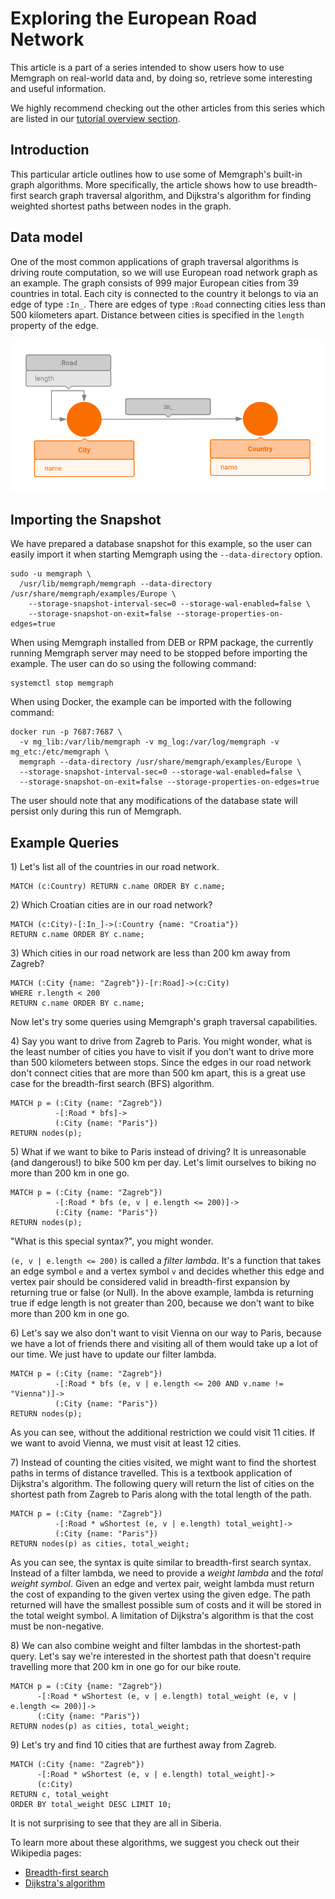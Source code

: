 # Exploring the European Road Network

This article is a part of a series intended to show users how to use Memgraph on real-world data and, by doing so, retrieve some interesting and useful information.

We highly recommend checking out the other articles from this series which are listed in our [tutorial overview section](./).

## Introduction

This particular article outlines how to use some of Memgraph's built-in graph algorithms. More specifically, the article shows how to use breadth-first search graph traversal algorithm, and Dijkstra's algorithm for finding weighted shortest paths between nodes in the graph.

## Data model

One of the most common applications of graph traversal algorithms is driving route computation, so we will use European road network graph as an example. The graph consists of 999 major European cities from 39 countries in total. Each city is connected to the country it belongs to via an edge of type `:In_`. There are edges of type `:Road` connecting cities less than 500 kilometers apart. Distance between cities is specified in the `length` property of the edge.

![](../../.gitbook/assets/road_network_metagraph%20%287%29.png)

## Importing the Snapshot

We have prepared a database snapshot for this example, so the user can easily import it when starting Memgraph using the `--data-directory` option.

```text
sudo -u memgraph \
  /usr/lib/memgraph/memgraph --data-directory /usr/share/memgraph/examples/Europe \
    --storage-snapshot-interval-sec=0 --storage-wal-enabled=false \
    --storage-snapshot-on-exit=false --storage-properties-on-edges=true
```

When using Memgraph installed from DEB or RPM package, the currently running Memgraph server may need to be stopped before importing the example. The user can do so using the following command:

```text
systemctl stop memgraph
```

When using Docker, the example can be imported with the following command:

```text
docker run -p 7687:7687 \
  -v mg_lib:/var/lib/memgraph -v mg_log:/var/log/memgraph -v mg_etc:/etc/memgraph \
  memgraph --data-directory /usr/share/memgraph/examples/Europe \
  --storage-snapshot-interval-sec=0 --storage-wal-enabled=false \
  --storage-snapshot-on-exit=false --storage-properties-on-edges=true
```

The user should note that any modifications of the database state will persist only during this run of Memgraph.

## Example Queries

1\) Let's list all of the countries in our road network.

```text
MATCH (c:Country) RETURN c.name ORDER BY c.name;
```

2\) Which Croatian cities are in our road network?

```text
MATCH (c:City)-[:In_]->(:Country {name: "Croatia"})
RETURN c.name ORDER BY c.name;
```

3\) Which cities in our road network are less than 200 km away from Zagreb?

```text
MATCH (:City {name: "Zagreb"})-[r:Road]->(c:City)
WHERE r.length < 200
RETURN c.name ORDER BY c.name;
```

Now let's try some queries using Memgraph's graph traversal capabilities.

4\) Say you want to drive from Zagreb to Paris. You might wonder, what is the least number of cities you have to visit if you don't want to drive more than 500 kilometers between stops. Since the edges in our road network don't connect cities that are more than 500 km apart, this is a great use case for the breadth-first search \(BFS\) algorithm.

```text
MATCH p = (:City {name: "Zagreb"})
          -[:Road * bfs]->
          (:City {name: "Paris"})
RETURN nodes(p);
```

5\) What if we want to bike to Paris instead of driving? It is unreasonable \(and dangerous!\) to bike 500 km per day. Let's limit ourselves to biking no more than 200 km in one go.

```text
MATCH p = (:City {name: "Zagreb"})
          -[:Road * bfs (e, v | e.length <= 200)]->
          (:City {name: "Paris"})
RETURN nodes(p);
```

"What is this special syntax?", you might wonder.

`(e, v | e.length <= 200)` is called a _filter lambda_. It's a function that takes an edge symbol `e` and a vertex symbol `v` and decides whether this edge and vertex pair should be considered valid in breadth-first expansion by returning true or false \(or Null\). In the above example, lambda is returning true if edge length is not greater than 200, because we don't want to bike more than 200 km in one go.

6\) Let's say we also don't want to visit Vienna on our way to Paris, because we have a lot of friends there and visiting all of them would take up a lot of our time. We just have to update our filter lambda.

```text
MATCH p = (:City {name: "Zagreb"})
          -[:Road * bfs (e, v | e.length <= 200 AND v.name != "Vienna")]->
          (:City {name: "Paris"})
RETURN nodes(p);
```

As you can see, without the additional restriction we could visit 11 cities. If we want to avoid Vienna, we must visit at least 12 cities.

7\) Instead of counting the cities visited, we might want to find the shortest paths in terms of distance travelled. This is a textbook application of Dijkstra's algorithm. The following query will return the list of cities on the shortest path from Zagreb to Paris along with the total length of the path.

```text
MATCH p = (:City {name: "Zagreb"})
          -[:Road * wShortest (e, v | e.length) total_weight]->
          (:City {name: "Paris"})
RETURN nodes(p) as cities, total_weight;
```

As you can see, the syntax is quite similar to breadth-first search syntax. Instead of a filter lambda, we need to provide a _weight lambda_ and the _total weight symbol_. Given an edge and vertex pair, weight lambda must return the cost of expanding to the given vertex using the given edge. The path returned will have the smallest possible sum of costs and it will be stored in the total weight symbol. A limitation of Dijkstra's algorithm is that the cost must be non-negative.

8\) We can also combine weight and filter lambdas in the shortest-path query. Let's say we're interested in the shortest path that doesn't require travelling more that 200 km in one go for our bike route.

```text
MATCH p = (:City {name: "Zagreb"})
      -[:Road * wShortest (e, v | e.length) total_weight (e, v | e.length <= 200)]->
      (:City {name: "Paris"})
RETURN nodes(p) as cities, total_weight;
```

9\) Let's try and find 10 cities that are furthest away from Zagreb.

```text
MATCH (:City {name: "Zagreb"})
      -[:Road * wShortest (e, v | e.length) total_weight]->
      (c:City)
RETURN c, total_weight
ORDER BY total_weight DESC LIMIT 10;
```

It is not surprising to see that they are all in Siberia.

To learn more about these algorithms, we suggest you check out their Wikipedia pages:

* [Breadth-first search](https://en.wikipedia.org/wiki/Breadth-first_search)
* [Dijkstra's algorithm](https://en.wikipedia.org/wiki/Dijkstra%27s_algorithm)

